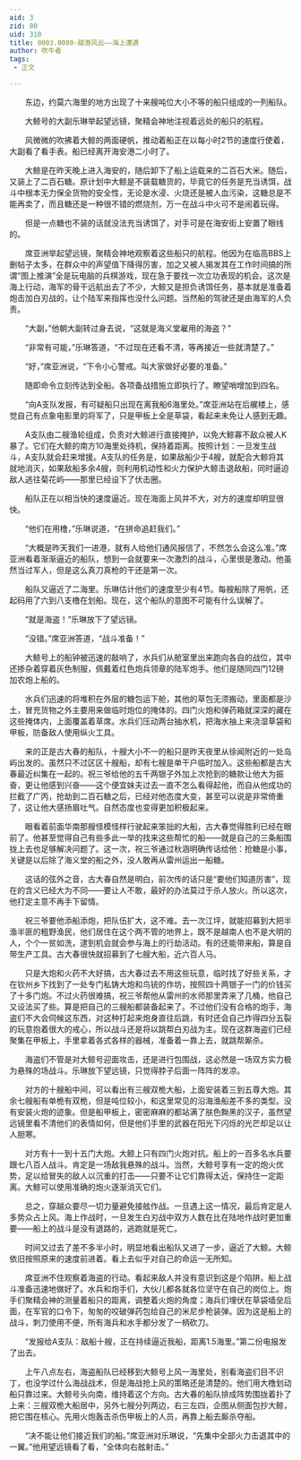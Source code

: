 ```yaml
---
aid: 3
zid: 80
uid: 310
title: 0003.0080-甜港风云——海上遭遇
author: 吹牛者
tags: 
 - 正文

---
```




　　东边，约莫六海里的地方出现了十来艘吨位大小不等的船只组成的一列船队。

　　大鲸号的大副乐琳举起望远镜，聚精会神地注视着远处的船只的航程。

　　风微微的吹拂着大鲸的两面硬帆，推动着船正在以每小时2节的速度行使着，大副看了看手表。船已经离开海安港二小时了。

　　大鲸是在昨天晚上进入海安的，随后卸下了船上运载来的二百石大米。随后，又装上了二百石糖。原计划中大鲸是不装载糖货的，毕竟它的任务是充当诱饵，战斗中根本无力保全货物的安全性，无论是水浸、火烧还是被人血污染，这糖总是不能再卖了，而且糖还是一种很不错的燃烧剂，万一在战斗中火可不是闹着玩得。

　　但是一点糖也不装的话就没法充当诱饵了，对手可是在海安街上安置了眼线的。

　　席亚洲举起望远镜，聚精会神地观察着这些船只的航程。他因为在临高BBS上删帖子太多，在群众中的声望值下降得厉害，加之又被人揭发其在工作时间搞的所谓“图上推演”全是玩电脑的兵棋游戏，现在急于要找一次立功表现的机会。这次是海上行动，海军的骨干远航出去了不少，大鲸又是担负诱饵任务，基本就是准备着炮击加白刃战的，让个陆军来指挥也没什么问题。当然船的驾驶还是由海军的人负责。

　　“大副，”他朝大副转过身去说，“这就是海义堂雇用的海盗？”

　　“非常有可能，”乐琳答道，“不过现在还看不清，等再接近一些就清楚了。”

　　“好，”席亚洲说，“下令小心警戒。叫大家做好必要的准备。”

　　随即命令立刻传达到全船。各项备战措施立即执行了。瞭望哨增加到四名。

　　“向A支队发报，有可疑船只出现在离我船6海里处。”席亚洲站在后艉楼上，感觉自己有点象电影里的将军了，只是甲板上全是草袋，看起来未免让人感到无趣。

　　A支队由二艘渔轮组成，负责对大鲸进行直接掩护，以免大鲸寡不敌众被人K暴了。它们在大鲸的南方10海里处待机，保持着距离。按照计划：一旦发生战斗，A支队就会赶来增援。A支队的任务是，如果敌船少于4艘，就配合大鲸将其就地消灭，如果敌船多余4艘，则利用机动性和火力保护大鲸击退敌船，同时逼迫敌人逃往菊花屿——那里已经设下了伏击圈。

　　船队正在以相当快的速度逼近。现在海面上风并不大，对方的速度却明显很快。

　　“他们在用橹，”乐琳说道，“在拼命追赶我们。”

　　“大概是昨天我们一进港，就有人给他们通风报信了，不然怎么会这么准。”席亚洲看着渐渐逼近的船队，想到一会就要来一次激烈的战斗，心里很是激动。他虽然当过军人，但是这么真刀真枪的干还是第一次。

　　船队又逼近了二海里。乐琳估计他们的速度至少有4节。每艘船除了用帆，还起码用了六到八支橹在划船。现在，这个船队的意图不可能有什么误解了。

　　“就是海盗！”乐琳放下了望远镜。

　　“没错。”席亚洲答道，“战斗准备！”

　　大鲸号上的船钟被迅速的敲响了，水兵们从舱室里出来跑向各自的战位，其中还掺杂着穿着灰色制服，佩戴着红色炮兵领章的陆军炮手。他们是随同四门12磅加农炮上船的。

　　水兵们迅速的将堆积在外层的糖包运下舱，其他的草包无须搬动，里面都是沙土，冒充货物之外主要用来做临时炮位的掩体的。四门火炮和弹药箱就深深的藏在这些掩体内，上面覆盖着草席。水兵们压动两台抽水机，把海水抽上来浇湿草袋和甲板，防备敌人使用纵火工具。

　　来的正是古大春的船队，十艘大小不一的船只是昨天夜里从徐闻附近的一处岛屿出发的。虽然只不过区区十艘船，却有七艘是单干户临时加入。这些船都是古大春最近纠集在一起的。祝三爷给他的五千两银子外加上次抢到的糖款让他大为振奋，更让他感到兴奋——这个便宜妹夫过去一直不怎么看得起他，而自从他成功的拦截了广丙，抢劫到二百石糖之后，已经对他态度大变，甚至可以说是非常倚重了，这让他大感扬眉吐气。自然态度也变得更加积极起来。

　　眼看着前面华南那艘怪模怪样行驶起来笨拙的大船，古大春觉得胜利已经在眼前了。他甚至觉得自己有些多此一举的找来这些帮忙的船——就是自己的三条船围拢上去也足够解决问题了。这一次，祝三爷通过秋涵明确传话给他：抢糖是小事，关键是以后除了海义堂的船之外，没人敢再从雷州运出一船糖。

　　这话的弦外之音，古大春自然是明白，前次传的话只是“要他们知道厉害”，现在的含义已经大为不同——要让人不敢，最好的办法莫过于杀人放火。所以这次，他打定主意不再手下留情。

　　祝三爷要他添船添炮，把队伍扩大，这不难。去一次江坪，就能招募到大把半渔半匪的粗野渔民，他们居住在这个两不管的地界上，既不是越南人也不是大明的人，个个一贫如洗，逮到机会就会参与海上的行劫活动。有的还能带来船，算是自带生产工具。古大春很快就招募到了七艘大船，近六百人马。

　　只是大炮和火药不大好搞，古大春过去不用这些玩意，临时找了好些关系，才在钦州乡下找到了一处专门私铸大炮和鸟铳的作坊，按照四十两银子一门的价钱买了十多门炮。不过火药很难搞，祝三爷帮他从雷州的水师那里弄来了几桶，他自己又设法买了些。算是把自己的三艘船都装备起来了。不过他们没有合格的炮手，海盗们不大会伺候这东西，对这种打起来炮身直往后跳，有时还会自己炸得四分五裂的玩意抱着很大的戒心，所以战斗还是将以跳帮白刃战为主。现在这群海盗们已经聚集在甲板上，手里拿着各式各样的器械，准备着一靠上去，就跳帮厮杀。

　　海盗们不管是对大鲸号迎面攻击，还是进行包围战，这必然是一场双方实力极为悬殊的场战斗。乐琳放下望远镜，只觉得脖子后面一阵阵的发凉。

　　对方的十艘船中间，可以看出有三艘双桅大船，上面安装着三到五尊大炮。其余七艘船有单桅有双桅，但是吨位较小，和这里常见的沿海渔船差不多的类型。没有安装火炮的迹象。但是船甲板上，密密麻麻的都站满了肤色黝黑的汉子，虽然望远镜里看不清他们的表情如何，但是他们手里的武器在阳光下闪烁的光芒却足以让人胆寒。

　　对方有十一到十五门大炮。大鲸上只有四门火炮对抗。船上的一百多名水兵要跟七八百人战斗。肯定是一场敌我悬殊的战斗。当然，大鲸号享有一定的炮火优势，足以给冒失的敌人以沉重的打击——只要不让它们靠得太近，保持住一定距离。大鲸可以使用准确的炮火逐渐消灭它们。

　　总之，穿越众要尽一切力量避免接舷作战。一旦遇上这一情况，最后肯定是人多势众占上风。海上作战时，一旦发生白刃战中双方人数在比在陆地作战时更加重要——船上的战斗是没有退路的，逃跑就是死亡。

　　时间又过去了差不多半小时，明显地看出船队又进了一步，逼近了大鲸。大鲸依旧按照原来的速度前进着。看上去似乎对自己的命运一无所知。

　　席亚洲不住观察着海盗的行动。看起来敌人并没有意识到这是个陷阱。船上战斗准备迅速地做好了。水兵和炮手们，大伙儿都各就各位坚守在自己的岗位上。炮手们聚精会神的测量着船只的距离，调整着火炮的角度；海兵们埋伏在草袋墙垒后面，在军官的口令下，匆匆的咬破弹药包给自己的米尼步枪装弹。因为这是船上的战斗，刺刀使用不便，所有海兵和水手都分发了一柄砍刀。

　　“发报给A支队：敌船十艘，正在持续逼近我船，距离1.5海里。”第二份电报发了出去。

　　上午八点左右，海盗船队已经移到大鲸号上风一海里处，别看海盗们目不识丁，也没学过什么海战战术，但是海战抢上风的策略还是清楚的。他们用大橹划动船只靠过来。大鲸号头向南，维持着这个方向。古大春的船队排成阵势围拢着扑了上来：三艘双桅大船居中，另外七艘分列两边，右三左四，企图从侧面包抄大鲸，把它围在核心。先用火炮轰击杀伤甲板上的人员，再靠上船去厮杀夺船。

　　“决不能让他们接近我们的船。”席亚洲对乐琳说，“先集中全部火力击退其中的一翼。”他用望远镜看了看，“全体向右舷射击。”


